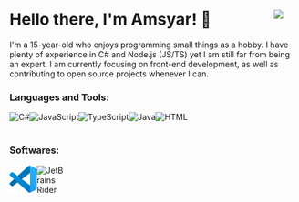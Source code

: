 <h1>Hello there, I'm Amsyar! 👋 <img width="40" src="https://github.githubassets.com/images/mona-loading-default.gif" align="right"></h1>

I'm a 15-year-old who enjoys programming small things as a hobby. I have plenty of experience in C# and Node.js (JS/TS) yet I am still far from being an expert. I am currently focusing on front-end development, as well as contributing to open source projects whenever I can. 

### Languages and Tools:

<a href="https://docs.microsoft.com/en-us/dotnet/csharp/" target="_blank"><img align="left" alt="C#" src="https://cdn.jsdelivr.net/npm/programming-languages-logos@0.0.3/src/csharp/csharp_48x48.png" /></a>
<a href="https://www.javascript.com/" target="_blank"><img align="left" alt="JavaScript" src="https://cdn.jsdelivr.net/npm/programming-languages-logos@0.0.3/src/javascript/javascript_48x48.png" /></a>
<a href="https://www.typescriptlang.org/" target="_blank"><img align="left" alt="TypeScript" src="https://cdn.jsdelivr.net/npm/programming-languages-logos@0.0.3/src/typescript/typescript_48x48.png" /></a>
<a href="https://www.java.com/" target="_blank"><img align="left" alt="Java" src="https://cdn.jsdelivr.net/npm/programming-languages-logos@0.0.3/src/java/java_48x48.png" /></a>
<a href="https://html.com/" target="_blank"><img align="left" alt="HTML" src="https://cdn.jsdelivr.net/npm/programming-languages-logos@0.0.3/src/html/html_48x48.png" /></a>
<br />
<br />

### Softwares:

<img align="left" alt="Visual Studio Code" width="48px" src="https://raw.githubusercontent.com/github/explore/80688e429a7d4ef2fca1e82350fe8e3517d3494d/topics/visual-studio-code/visual-studio-code.png" />
<img align="left" alt="JetBrains Rider" width="48px" src="https://resources.jetbrains.com/storage/products/rider/img/meta/rider_logo_300x300.png" />



<!-- TODO: projects -->
<!--
### Discord
[![](https://discord-md-badge.vercel.app/api/shield/492949202121261067)](https://discord.com/users/492949202121261067) 
--->
